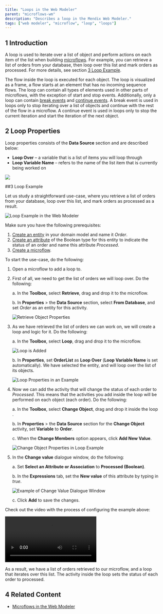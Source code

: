```yaml
---
title: "Loops in the Web Modeler"
parent: "microflows-wm"
description: "Describes a loop in the Mendix Web Modeler."
tags: ["web modeler", "microflow", "loop", "loops"]
---
```


## 1 Introduction 

A loop is used to iterate over a list of object and perform actions on each item of the list when building [microflows](microflows-wm). For example, you can retrieve a list of orders from your database, then loop over this list and mark orders as processed. For more details, see section [3 Loop Example](#loop-example).

The flow inside the loop is executed for each object. The loop is visualized as a frame, a flow starts at an element that has no incoming sequence flows. The loop can contain all types of elements used in other parts of microflows, with the exception of start and stop events. Additionally, only a loop can contain [break events](../break-event) and [continue events](../continue-event). A break event is used in loops only to stop iterating over a list of objects and continue with the rest of the flow in a microflow. A continue event is used in loops only to stop the current iteration and start the iteration of the next object.

## 2 Loop Properties

Loop properties consists of the **Data Source** section and are described below:

* **Loop Over** – a variable that is a list of items you will loop through
* **Loop Variable Name** – refers to the name of the list item that is currently being worked on

![](attachments/microflows-loop-wm/loop-properties.png)

##3 Loop Example

Let us study a straightforward use-case, where you retrieve a list of orders from your database, loop over this list, and mark orders as processed as a result. 

![Loop Example in the Web Modeler](attachments/microflows-loop-wm/wm-loop-example.png)

Make sure you have the following prerequisites:

1. [Create an entity](domain-models-wm#adding-new-entities) in your domain model and name it *Order*.
2. [Create an attribute](domain-models-wm#adding-new-attributes) of the Boolean type for this entity to indicate the status of an order and name this attribute *Processed*.
3. [Create a microflow](microflows-wm#creating-new-microflow).

To start the use-case, do the following:

1. Open a microflow to add a loop to.

2. First of all, we need to get the list of orders we will loop over. Do the following: <br />

   a. In the **Toolbox**, select **Retrieve**, drag and drop it to the microflow. <br />

   b. In **Properties** > the **Data Source** section, select **From Database**, and set *Order* as an entity for this activity. <br />

   ![Retrieve Object Properties](attachments/microflows-loop-wm/wm-retrieve-properties.png)

3. As we have retrieved the list of orders we can work on, we will create a loop and logic for it. Do the following: <br />

   a. In the **Toolbox**, select **Loop**, drag and drop it to the microflow. <br />

   ![Loop is Added](attachments/microflows-loop-wm/wm-loop-added.png)<br />

   b. In **Properties**, set **OrderList** as **Loop Over** (**Loop Variable Name** is set automatically). We have selected the entity, and will loop over the list of its objects. <br />

   ![Loop Properties in an Example](attachments/microflows-loop-wm/wm-loop-properties-in-example.png)

4. Now we can add the activity that will change the status of each order to *Processed*. This means that the activities you add inside the loop will be performed on each object (each order). Do the following:<br />

   a. In the **Toolbox**, select **Change Object**, drag and drop it inside the loop .<br />

   b. In **Properties** > the **Data Source** section for the **Change Object** activity, set **Variable** to **Order**.<br/>

   c. When the **Change Members** option appears, click **Add New Value**.<br />

   ![Change Object Properties in Loop Example](attachments/microflows-loop-wm/wm-change-object-properties.png)

5. In the **Change value** dialogue window,  do the following:<br />

   a. Set **Select an Attribute or Association** to **Processed (Boolean)**.<br />

   b. In the **Expressions** tab, set the **New value** of this attribute by typing in *true*. <br />

   ![Example of Change Value Dialogue Window](attachments/microflows-loop-wm/wm-change-value-dialogue-example.png)

   c. Click **Add** to save the changes. 

Check out the video with the process of configuring the example above:

<video controls src="attachments/microflows-loop-wm/wm-loop-example.mp4">VIDEO</video>

As a result, we have a list of orders retrieved to our microflow, and a loop that iterates over this list. The activity inside the loop sets the status of each order to processed. 

## 4 Related Content

* [Microflows in the Web Modeler](microflows-wm)
